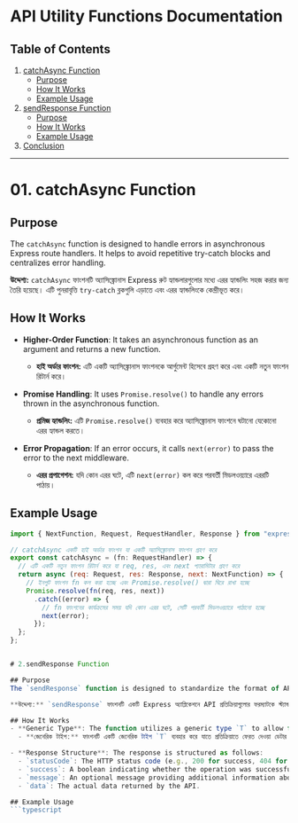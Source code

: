 # API Utility Functions Documentation

## Table of Contents
1. [catchAsync Function](#01catchasync-function)
   - [Purpose](#purpose)
   - [How It Works](#how-it-works)
   - [Example Usage](#example-usage)
2. [sendResponse Function](#02sendresponse-function)
   - [Purpose](#purpose-1)
   - [How It Works](#how-it-works-1)
   - [Example Usage](#example-usage-1)
3. [Conclusion](#conclusion)

---

# 01. catchAsync Function

## Purpose
The `catchAsync` function is designed to handle errors in asynchronous Express route handlers. It helps to avoid repetitive try-catch blocks and centralizes error handling.

**উদ্দেশ্য:** `catchAsync` ফাংশনটি অ্যাসিঙ্ক্রোনাস Express রুট হ্যান্ডলারগুলোর মধ্যে এরর হ্যান্ডলিং সহজ করার জন্য তৈরি হয়েছে। এটি পুনরাবৃত্তি `try-catch` ব্লকগুলি এড়াতে এবং এরর হ্যান্ডলিংকে কেন্দ্রীভূত করে।

## How It Works
- **Higher-Order Function**: It takes an asynchronous function as an argument and returns a new function.
  - **হাই অর্ডার ফাংশন:** এটি একটি অ্যাসিঙ্ক্রোনাস ফাংশনকে আর্গুমেন্ট হিসেবে গ্রহণ করে এবং একটি নতুন ফাংশন রিটার্ন করে।

- **Promise Handling**: It uses `Promise.resolve()` to handle any errors thrown in the asynchronous function.
  - **প্রমিজ হ্যান্ডলিং:** এটি `Promise.resolve()` ব্যবহার করে অ্যাসিঙ্ক্রোনাস ফাংশনে ঘটানো যেকোনো এরর হ্যান্ডল করতে।

- **Error Propagation**: If an error occurs, it calls `next(error)` to pass the error to the next middleware.
  - **এরর প্রপাগেশন:** যদি কোন এরর ঘটে, এটি `next(error)` কল করে পরবর্তী মিডলওয়্যারে এররটি পাঠায়।

## Example Usage
```javascript
import { NextFunction, Request, RequestHandler, Response } from "express";

// catchAsync একটি হাই অর্ডার ফাংশন যা একটি অ্যাসিঙ্ক্রোনাস ফাংশন গ্রহণ করে
export const catchAsync = (fn: RequestHandler) => {
  // এটি একটি নতুন ফাংশন রিটার্ন করে যা req, res, এবং next প্যারামিটার গ্রহণ করে
  return async (req: Request, res: Response, next: NextFunction) => {
    // ইনপুট ফাংশন fn কল করা হচ্ছে এবং Promise.resolve() দ্বারা ঘিরে রাখা হচ্ছে
    Promise.resolve(fn(req, res, next))
      .catch((error) => {
        // fn ফাংশনের কার্যক্রমের সময় যদি কোন এরর ঘটে, সেটি পরবর্তী মিডলওয়্যারে পাঠানো হচ্ছে
        next(error);
      });
  };
};


# 2.sendResponse Function

## Purpose
The `sendResponse` function is designed to standardize the format of API responses in an Express application. It ensures consistency across responses, making it easier for developers to understand and handle API responses.

**উদ্দেশ্য:** `sendResponse` ফাংশনটি একটি Express অ্যাপ্লিকেশনে API প্রতিক্রিয়াগুলোর ফরম্যাটকে স্ট্যান্ডার্ডাইজ করার জন্য ডিজাইন করা হয়েছে। এটি প্রতিক্রিয়াগুলোর মধ্যে সামঞ্জস্য নিশ্চিত করে, যা ডেভেলপারদের জন্য API প্রতিক্রিয়াগুলি বোঝা এবং পরিচালনা করা সহজ করে তোলে।

## How It Works
- **Generic Type**: The function utilizes a generic type `T` to allow for flexibility in the type of data returned in the response. This means you can use this function for various types of data without losing type safety.
  - **জেনেরিক টাইপ:** ফাংশনটি একটি জেনেরিক টাইপ `T` ব্যবহার করে যাতে প্রতিক্রিয়াতে ফেরত দেওয়া ডেটার প্রকারের ক্ষেত্রে নমনীয়তা থাকে। এর মানে হল, আপনি ডেটার বিভিন্ন ধরনের জন্য এই ফাংশনটি ব্যবহার করতে পারেন টাইপ নিরাপত্তা হারানো ছাড়াই।

- **Response Structure**: The response is structured as follows:
  - `statusCode`: The HTTP status code (e.g., 200 for success, 404 for not found).
  - `success`: A boolean indicating whether the operation was successful.
  - `message`: An optional message providing additional information about the response.
  - `data`: The actual data returned by the API.

## Example Usage
```typescript


